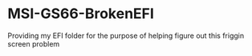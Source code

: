 # MSI-GS66-BrokenEFI
Providing my EFI folder for the purpose of helping figure out this friggin screen problem
